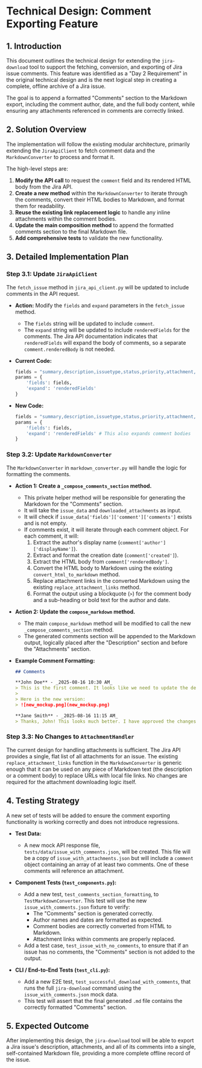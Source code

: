 # Technical Design: Comment Exporting Feature

## 1. Introduction

This document outlines the technical design for extending the `jira-download` tool to support the fetching, conversion, and exporting of Jira issue comments. This feature was identified as a "Day 2 Requirement" in the original technical design and is the next logical step in creating a complete, offline archive of a Jira issue.

The goal is to append a formatted "Comments" section to the Markdown export, including the comment author, date, and the full body content, while ensuring any attachments referenced in comments are correctly linked.

## 2. Solution Overview

The implementation will follow the existing modular architecture, primarily extending the `JiraApiClient` to fetch comment data and the `MarkdownConverter` to process and format it.

The high-level steps are:
1.  **Modify the API call** to request the `comment` field and its rendered HTML body from the Jira API.
2.  **Create a new method** within the `MarkdownConverter` to iterate through the comments, convert their HTML bodies to Markdown, and format them for readability.
3.  **Reuse the existing link replacement logic** to handle any inline attachments within the comment bodies.
4.  **Update the main composition method** to append the formatted comments section to the final Markdown file.
5.  **Add comprehensive tests** to validate the new functionality.

## 3. Detailed Implementation Plan

### Step 3.1: Update `JiraApiClient`

The `fetch_issue` method in `jira_api_client.py` will be updated to include comments in the API request.

-   **Action:** Modify the `fields` and `expand` parameters in the `fetch_issue` method.
    -   The `fields` string will be updated to include `comment`.
    -   The `expand` string will be updated to include `renderedFields` for the comments. The Jira API documentation indicates that `renderedFields` will expand the body of comments, so a separate `comment.renderedBody` is not needed.

-   **Current Code:**
    ```python
    fields = "summary,description,issuetype,status,priority,attachment,assignee,reporter,created,updated"
    params = {
        'fields': fields,
        'expand': 'renderedFields'
    }
    ```

-   **New Code:**
    ```python
    fields = "summary,description,issuetype,status,priority,attachment,assignee,reporter,created,updated,comment"
    params = {
        'fields': fields,
        'expand': 'renderedFields' # This also expands comment bodies
    }
    ```

### Step 3.2: Update `MarkdownConverter`

The `MarkdownConverter` in `markdown_converter.py` will handle the logic for formatting the comments.

-   **Action 1: Create a `_compose_comments_section` method.**
    -   This private helper method will be responsible for generating the Markdown for the "Comments" section.
    -   It will take the `issue_data` and `downloaded_attachments` as input.
    -   It will check if `issue_data['fields']['comment']['comments']` exists and is not empty.
    -   If comments exist, it will iterate through each comment object. For each comment, it will:
        1.  Extract the author's display name (`comment['author']['displayName']`).
        2.  Extract and format the creation date (`comment['created']`).
        3.  Extract the HTML body from `comment['renderedBody']`.
        4.  Convert the HTML body to Markdown using the existing `convert_html_to_markdown` method.
        5.  Replace attachment links in the converted Markdown using the existing `replace_attachment_links` method.
        6.  Format the output using a blockquote (`>`) for the comment body and a sub-heading or bold text for the author and date.

-   **Action 2: Update the `compose_markdown` method.**
    -   The main `compose_markdown` method will be modified to call the new `_compose_comments_section` method.
    -   The generated comments section will be appended to the Markdown output, logically placed after the "Description" section and before the "Attachments" section.

-   **Example Comment Formatting:**
    ```markdown
    ## Comments

    **John Doe** - _2025-08-16 10:30 AM_
    > This is the first comment. It looks like we need to update the design mockups.
    >
    > Here is the new version:
    > ![new_mockup.png](new_mockup.png)

    **Jane Smith** - _2025-08-16 11:15 AM_
    > Thanks, John! This looks much better. I have approved the changes.
    ```

### Step 3.3: No Changes to `AttachmentHandler`

The current design for handling attachments is sufficient. The Jira API provides a single, flat list of all attachments for an issue. The existing `replace_attachment_links` function in the `MarkdownConverter` is generic enough that it can be used on any piece of Markdown text (the description or a comment body) to replace URLs with local file links. No changes are required for the attachment downloading logic itself.

## 4. Testing Strategy

A new set of tests will be added to ensure the comment exporting functionality is working correctly and does not introduce regressions.

-   **Test Data:**
    -   A new mock API response file, `tests/data/issue_with_comments.json`, will be created. This file will be a copy of `issue_with_attachments.json` but will include a `comment` object containing an array of at least two comments. One of these comments will reference an attachment.

-   **Component Tests (`test_components.py`):**
    -   Add a new test, `test_comments_section_formatting`, to `TestMarkdownConverter`. This test will use the new `issue_with_comments.json` fixture to verify:
        -   The "Comments" section is generated correctly.
        -   Author names and dates are formatted as expected.
        -   Comment bodies are correctly converted from HTML to Markdown.
        -   Attachment links within comments are properly replaced.
    -   Add a test case, `test_issue_with_no_comments`, to ensure that if an issue has no comments, the "Comments" section is not added to the output.

-   **CLI / End-to-End Tests (`test_cli.py`):**
    -   Add a new E2E test, `test_successful_download_with_comments`, that runs the full `jira-download` command using the `issue_with_comments.json` mock data.
    -   This test will assert that the final generated `.md` file contains the correctly formatted "Comments" section.

## 5. Expected Outcome

After implementing this design, the `jira-download` tool will be able to export a Jira issue's description, attachments, and all of its comments into a single, self-contained Markdown file, providing a more complete offline record of the issue.
